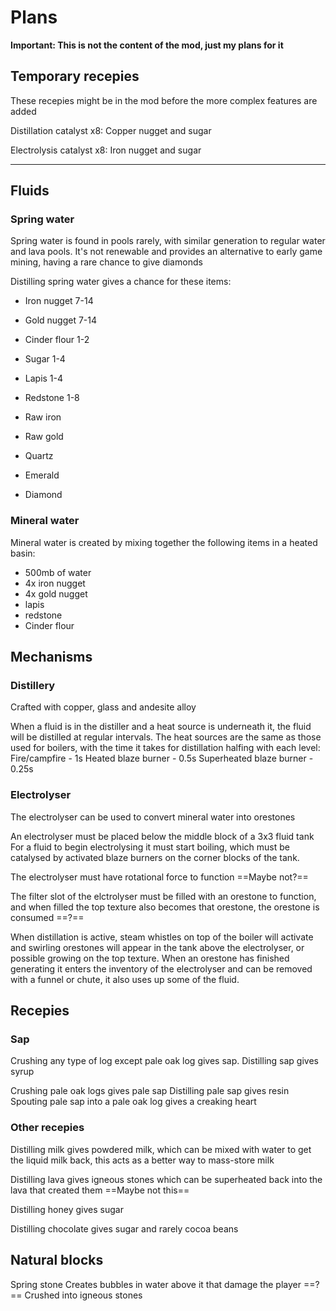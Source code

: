 # Plans
**Important: This is not the content of the mod, just my plans for it**

## Temporary recepies
These recepies might be in the mod before the more complex features are added

Distillation catalyst x8:
Copper nugget and sugar

Electrolysis catalyst x8:
Iron nugget and sugar

---
## Fluids

### Spring water
Spring water is found in pools rarely, with similar generation to regular water and lava pools.
It's not renewable and provides an alternative to early game mining, having a rare chance to give diamonds


Distilling spring water gives a chance for these items:

- Iron nugget 7-14
- Gold nugget 7-14
- Cinder flour 1-2
- Sugar 1-4

- Lapis 1-4
- Redstone 1-8
- Raw iron
- Raw gold
- Quartz

- Emerald
- Diamond

### Mineral water
Mineral water is created by mixing together the following items in a heated basin:
- 500mb of water
- 4x iron nugget
- 4x gold nugget
- lapis
- redstone
- Cinder flour


## Mechanisms

### Distillery
Crafted with copper, glass and andesite alloy

When a fluid is in the distiller and a heat source is underneath it, the fluid will be distilled at regular intervals. 
The heat sources are the same as those used for boilers, with the time it takes for distillation halfing with each level:
Fire/campfire - 1s
Heated blaze burner - 0.5s
Superheated blaze burner - 0.25s


### Electrolyser
The electrolyser can be used to convert mineral water into orestones

An electrolyser must be placed below the middle block of a 3x3 fluid tank
For a fluid to begin electrolysing it must start boiling, which must be catalysed by activated blaze burners on the corner blocks of the tank.

The electrolyser must have rotational force to function ==Maybe not?==

The filter slot of the elctrolyser must be filled with an orestone to function, and when filled the top texture also becomes that orestone, the orestone is consumed ==?==

When distillation is active, steam whistles on top of the boiler will activate and swirling orestones will appear in the tank above the electrolyser, or possible growing on the top texture. 
When an orestone has finished generating it enters the inventory of the electrolyser and can be removed with a funnel or chute, it also uses up some of the fluid.


## Recepies

### Sap
Crushing any type of log except pale oak log gives sap.
Distilling sap gives syrup

Crushing pale oak logs gives pale sap
Distilling pale sap gives resin
Spouting pale sap into a pale oak log gives a creaking heart

### Other recepies

Distilling milk gives powdered milk, which can be mixed with water to get the liquid milk back, this acts as a better way to mass-store milk

Distilling lava gives igneous stones which can be superheated back into the lava that created them
==Maybe not this==

Distilling honey gives sugar

Distilling chocolate gives sugar and rarely cocoa beans


## Natural blocks

Spring stone
Creates bubbles in water above it that damage the player ==?==
Crushed into igneous stones
